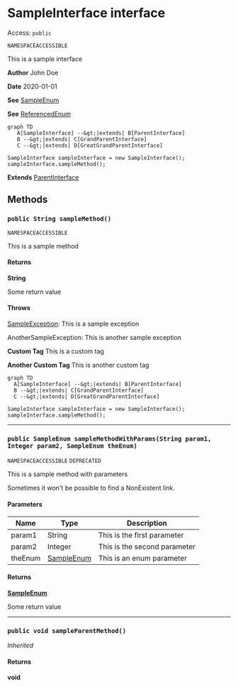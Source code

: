 # SampleInterface interface

Access: `public`

`NAMESPACEACCESSIBLE`

This is a sample interface

**Author** John Doe

**Date** 2020-01-01

**See** [SampleEnum](../Sample-Enums/SampleEnum.md)

**See** [ReferencedEnum](./ReferencedEnum.md)

```mermaid
graph TD
   A[SampleInterface] --&gt;|extends| B[ParentInterface]
   B --&gt;|extends| C[GrandParentInterface]
   C --&gt;|extends| D[GreatGrandParentInterface]
```

```apex
SampleInterface sampleInterface = new SampleInterface();
sampleInterface.sampleMethod();
```
**Extends**
[ParentInterface](./ParentInterface.md)

## Methods
### `public String sampleMethod()`

`NAMESPACEACCESSIBLE`

This is a sample method

#### Returns
**String**

Some return value

#### Throws
[SampleException](./SampleException.md): This is a sample exception

AnotherSampleException: This is another sample exception

**Custom Tag** This is a custom tag

**Another Custom Tag** This is another custom tag

```mermaid
graph TD
  A[SampleInterface] --&gt;|extends| B[ParentInterface]
  B --&gt;|extends| C[GrandParentInterface]
  C --&gt;|extends| D[GreatGrandParentInterface]
```

```apex
SampleInterface sampleInterface = new SampleInterface();
sampleInterface.sampleMethod();
```

---

### `public SampleEnum sampleMethodWithParams(String param1, Integer param2, SampleEnum theEnum)`

`NAMESPACEACCESSIBLE`
`DEPRECATED`

This is a sample method with parameters 

Sometimes it won&#x27;t be possible to find a NonExistent link.

#### Parameters
| Name | Type | Description |
|------|------|-------------|
| param1 | String | This is the first parameter |
| param2 | Integer | This is the second parameter |
| theEnum | [SampleEnum](../Sample-Enums/SampleEnum.md) | This is an enum parameter |

#### Returns
**[SampleEnum](../Sample-Enums/SampleEnum.md)**

Some return value

---

### `public void sampleParentMethod()`

*Inherited*

#### Returns
**void**
